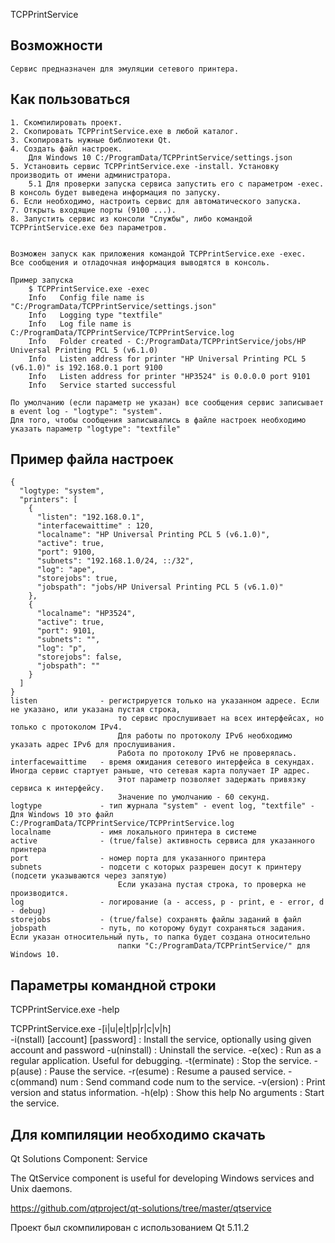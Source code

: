 TCPPrintService


## Возможности

	Сервис предназначен для эмуляции сетевого принтера.


## Как пользоваться

	1. Скомпилировать проект.
	2. Скопировать TCPPrintService.exe в любой каталог.
	3. Скопировать нужные библиотеки Qt.
	4. Создать файл настроек. 
		Для Windows 10 C:/ProgramData/TCPPrintService/settings.json
	5. Установить сервис TCPPrintService.exe -install. Установку производить от имени администратора.
		5.1 Для проверки запуска сервиса запустить его с параметром -exec. В консоль будет выведена информация по запуску.
	6. Если необходимо, настроить сервис для автоматического запуска.
	7. Открыть входящие порты (9100 ...).
	8. Запустить сервис из консоли "Службы", либо командой TCPPrintService.exe без параметров.


	Возможен запуск как приложения командой TCPPrintService.exe -exec.
	Все сообщения и отладочная информация выводятся в консоль.
	
	Пример запуска
		$ TCPPrintService.exe -exec
		Info   Config file name is "C:/ProgramData/TCPPrintService/settings.json"
		Info   Logging type "textfile"
		Info   Log file name is C:/ProgramData/TCPPrintService/TCPPrintService.log
		Info   Folder created - C:/ProgramData/TCPPrintService/jobs/HP Universal Printing PCL 5 (v6.1.0)
		Info   Listen address for printer "HP Universal Printing PCL 5 (v6.1.0)" is 192.168.0.1 port 9100
		Info   Listen address for printer "HP3524" is 0.0.0.0 port 9101
		Info   Service started successful

	По умолчанию (если параметр не указан) все сообщения сервис записывает в event log - "logtype": "system".
	Для того, чтобы сообщения записывались в файле настроек необходимо указать параметр "logtype": "textfile"  

## Пример файла настроек

	{
	  "logtype: "system",
	  "printers": [
		{
		  "listen": "192.168.0.1",
		  "interfacewaittime" : 120,
		  "localname": "HP Universal Printing PCL 5 (v6.1.0)",
		  "active": true,
		  "port": 9100,
		  "subnets": "192.168.1.0/24, ::/32",
		  "log": "ape",
		  "storejobs": true,
		  "jobspath": "jobs/HP Universal Printing PCL 5 (v6.1.0)"
		},
		{
		  "localname": "HP3524",
		  "active": true,
		  "port": 9101,
		  "subnets": "",
		  "log": "p",
		  "storejobs": false,
		  "jobspath": ""
		}
	  ]
	}
	listen				- регистрируется только на указанном адресе. Если не указано, или указана пустая строка, 
							то сервис прослушивает на всех интерфейсах, но только с протоколом IPv4.
							Для работы по протоколу IPv6 необходимо указать адрес IPv6 для прослушивания.
							Работа по протоколу IPv6 не проверялась.
	interfacewaittime	- время ожидания сетевого интерфейса в секундах. Иногда сервис стартует раньше, что сетевая карта получает IP адрес.
							Этот параметр позволяет задержать привязку сервиса к интерфейсу.
							Значение по умолчанию - 60 секунд.
	logtype				- тип журнала "system" - event log, "textfile" - Для Windows 10 это файл C:/ProgramData/TCPPrintService/TCPPrintService.log
	localname 			- имя локального принтера в системе
	active				- (true/false) активность сервиса для указанного принтера
	port				- номер порта для указанного принтера
	subnets				- подсети с которых разрешен досут к принтеру (подсети указываются через запятую)
							Если указана пустая строка, то проверка не производится.
	log					- логирование (a - access, p - print, e - error, d - debug)
	storejobs			- (true/false) сохранять файлы заданий в файл
	jobspath			- путь, по которому будут сохраняться задания. Если указан относительный путь, то папка будет создана относительно
							папки "C:/ProgramData/TCPPrintService/" для Windows 10.
	
## Параметры командной строки
TCPPrintService.exe -help

TCPPrintService.exe -[i|u|e|t|p|r|c|v|h]                                                                      
        -i(nstall) [account] [password] : Install the service, optionally using given account and password
        -u(ninstall)    : Uninstall the service.
        -e(xec)         : Run as a regular application. Useful for debugging.
        -t(erminate)    : Stop the service.
        -p(ause)        : Pause the service.
        -r(esume)       : Resume a paused service.
        -c(ommand) num  : Send command code num to the service.
        -v(ersion)      : Print version and status information.
        -h(elp)         : Show this help
        No arguments    : Start the service.

## Для компиляции необходимо скачать 
Qt Solutions Component: Service

The QtService component is useful for developing Windows services
and Unix daemons.

https://github.com/qtproject/qt-solutions/tree/master/qtservice

Проект был скомпилирован с использованием Qt 5.11.2